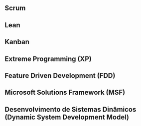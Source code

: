 ## Scrum

## Lean

## Kanban

## Extreme Programming (XP)

## Feature Driven Development (FDD)

## Microsoft Solutions Framework (MSF)

## Desenvolvimento de Sistemas Dinâmicos (Dynamic System Development Model)